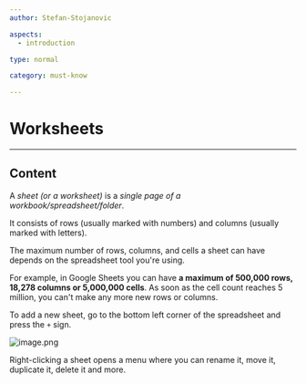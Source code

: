 ```yaml
---
author: Stefan-Stojanovic

aspects:
  - introduction

type: normal

category: must-know

---
```


# Worksheets

---
## Content

A *sheet (or a worksheet)* is a *single page of a workbook/spreadsheet/folder*.

It consists of rows (usually marked with numbers) and columns (usually marked with letters).

The maximum number of rows, columns, and cells a sheet can have depends on the spreadsheet tool you're using.

For example, in Google Sheets you can have **a maximum of 500,000 rows, 18,278 columns or 5,000,000 cells**. As soon as the cell count reaches 5 million, you can't make any more new rows or columns.

To add a new sheet, go to the bottom left corner of the spreadsheet and press the `+` sign.

![image.png](https://img.enkipro.com/0ea4f3f810b4934f42ddb4d704184a78.png)

Right-clicking a sheet opens a menu where you can rename it, move it, duplicate it, delete it and more.
